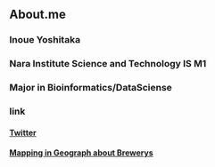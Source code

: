 ## About.me
### Inoue Yoshitaka
### Nara Institute Science and Technology IS M1
### Major in Bioinformatics/DataSciense
 
### link

#### [Twitter](https://twitter.com/inoue0426)
#### [Mapping in Geograph about Brewerys](http://inoue0426.me/Mapping)
